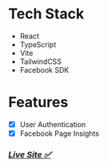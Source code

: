 # Tech Stack

- React
- TypeScript
- Vite
- TailwindCSS
- Facebook SDK

# Features

- [x] User Authentication
- [x] Facebook Page Insights

### <a href="https://fb-business.netlify.app" target="_blank" rel="noreferrer noopener">*Live Site ✅* </a>
